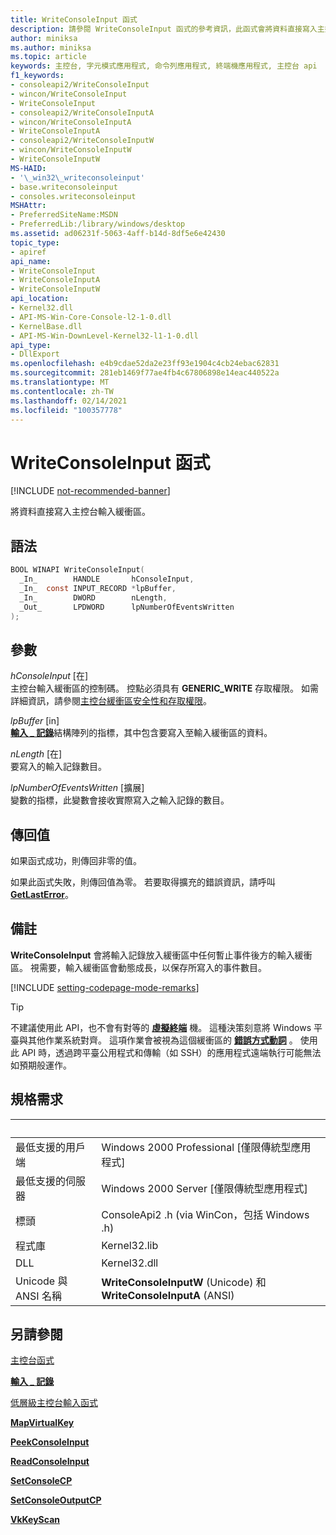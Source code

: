 ```yaml
---
title: WriteConsoleInput 函式
description: 請參閱 WriteConsoleInput 函式的參考資訊，此函式會將資料直接寫入主控台輸入緩衝區。
author: miniksa
ms.author: miniksa
ms.topic: article
keywords: 主控台, 字元模式應用程式, 命令列應用程式, 終端機應用程式, 主控台 api
f1_keywords:
- consoleapi2/WriteConsoleInput
- wincon/WriteConsoleInput
- WriteConsoleInput
- consoleapi2/WriteConsoleInputA
- wincon/WriteConsoleInputA
- WriteConsoleInputA
- consoleapi2/WriteConsoleInputW
- wincon/WriteConsoleInputW
- WriteConsoleInputW
MS-HAID:
- '\_win32\_writeconsoleinput'
- base.writeconsoleinput
- consoles.writeconsoleinput
MSHAttr:
- PreferredSiteName:MSDN
- PreferredLib:/library/windows/desktop
ms.assetid: ad06231f-5063-4aff-b14d-8df5e6e42430
topic_type:
- apiref
api_name:
- WriteConsoleInput
- WriteConsoleInputA
- WriteConsoleInputW
api_location:
- Kernel32.dll
- API-MS-Win-Core-Console-l2-1-0.dll
- KernelBase.dll
- API-MS-Win-DownLevel-Kernel32-l1-1-0.dll
api_type:
- DllExport
ms.openlocfilehash: e4b9cdae52da2e23ff93e1904c4cb24ebac62831
ms.sourcegitcommit: 281eb1469f77ae4fb4c67806898e14eac440522a
ms.translationtype: MT
ms.contentlocale: zh-TW
ms.lasthandoff: 02/14/2021
ms.locfileid: "100357778"
---
```

# <a name="writeconsoleinput-function"></a>WriteConsoleInput 函式

[!INCLUDE [not-recommended-banner](./includes/not-recommended-banner.md)]

將資料直接寫入主控台輸入緩衝區。

## <a name="syntax"></a>語法

```C
BOOL WINAPI WriteConsoleInput(
  _In_        HANDLE       hConsoleInput,
  _In_  const INPUT_RECORD *lpBuffer,
  _In_        DWORD        nLength,
  _Out_       LPDWORD      lpNumberOfEventsWritten
);
```

## <a name="parameters"></a>參數

*hConsoleInput* \[在\]  
主控台輸入緩衝區的控制碼。 控點必須具有 **GENERIC\_WRITE** 存取權限。 如需詳細資訊，請參閱[主控台緩衝區安全性和存取權限](console-buffer-security-and-access-rights.md)。

*lpBuffer* \[in\]  
[**輸入 \_ 記錄**](input-record-str.md)結構陣列的指標，其中包含要寫入至輸入緩衝區的資料。

*nLength* \[在\]  
要寫入的輸入記錄數目。

*lpNumberOfEventsWritten* \[擴展\]  
變數的指標，此變數會接收實際寫入之輸入記錄的數目。

## <a name="return-value"></a>傳回值

如果函式成功，則傳回非零的值。

如果此函式失敗，則傳回值為零。 若要取得擴充的錯誤資訊，請呼叫 [**GetLastError**](/windows/win32/api/errhandlingapi/nf-errhandlingapi-getlasterror)。

## <a name="remarks"></a>備註

**WriteConsoleInput** 會將輸入記錄放入緩衝區中任何暫止事件後方的輸入緩衝區。 視需要，輸入緩衝區會動態成長，以保存所寫入的事件數目。

[!INCLUDE [setting-codepage-mode-remarks](./includes/setting-codepage-mode-remarks.md)]

> [!TIP]
> 不建議使用此 API，也不會有對等的 **[虛擬終端](console-virtual-terminal-sequences.md)** 機。 這種決策刻意將 Windows 平臺與其他作業系統對齊。 這項作業會被視為這個緩衝區的 **[錯誤方式動詞](console-buffer-security-and-access-rights.md#wrong-way-verbs)** 。 使用此 API 時，透過跨平臺公用程式和傳輸（如 SSH）的應用程式遠端執行可能無法如預期般運作。

## <a name="requirements"></a>規格需求

| &nbsp; | &nbsp; |
|-|-|
| 最低支援的用戶端 | Windows 2000 Professional \[僅限傳統型應用程式\] |
| 最低支援的伺服器 | Windows 2000 Server \[僅限傳統型應用程式\] |
| 標頭 | ConsoleApi2 .h (via WinCon，包括 Windows .h)  |
| 程式庫 | Kernel32.lib |
| DLL | Kernel32.dll |
| Unicode 與 ANSI 名稱 | **WriteConsoleInputW** (Unicode) 和 **WriteConsoleInputA** (ANSI)  |

## <a name="see-also"></a>另請參閱

[主控台函式](console-functions.md)

[**輸入 \_ 記錄**](input-record-str.md)

[低層級主控台輸入函式](low-level-console-input-functions.md)

[**MapVirtualKey**](/windows/win32/api/winuser/nf-winuser-mapvirtualkeya)

[**PeekConsoleInput**](peekconsoleinput.md)

[**ReadConsoleInput**](readconsoleinput.md)

[**SetConsoleCP**](setconsolecp.md)

[**SetConsoleOutputCP**](setconsoleoutputcp.md)

[**VkKeyScan**](/windows/win32/api/winuser/nf-winuser-vkkeyscana)